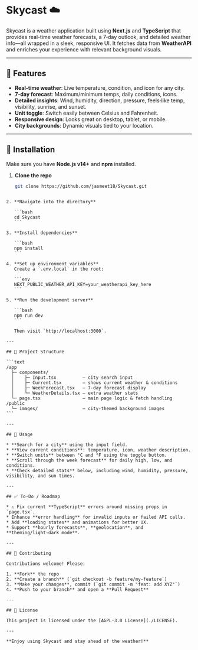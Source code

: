 # Skycast ☁️

Skycast is a weather application built using **Next.js** and **TypeScript** that provides real-time weather forecasts, a 7‑day outlook, and detailed weather info—all wrapped in a sleek, responsive UI. It fetches data from **WeatherAPI** and enriches your experience with relevant background visuals.

---

## 🚀 Features

- **Real-time weather**: Live temperature, condition, and icon for any city.
- **7‑day forecast**: Maximum/minimum temps, daily conditions, icons.
- **Detailed insights**: Wind, humidity, direction, pressure, feels‑like temp, visibility, sunrise, and sunset.
- **Unit toggle**: Switch easily between Celsius and Fahrenheit.
- **Responsive design**: Looks great on desktop, tablet, or mobile.
- **City backgrounds**: Dynamic visuals tied to your location.

---

## 🔧 Installation

Make sure you have **Node.js v14+** and **npm** installed.

1. **Clone the repo**  
   ```bash
   git clone https://github.com/jasmeet18/Skycast.git
````

2. **Navigate into the directory**

   ```bash
   cd Skycast
   ```

3. **Install dependencies**

   ```bash
   npm install
   ```

4. **Set up environment variables**
   Create a `.env.local` in the root:

   ```env
   NEXT_PUBLIC_WEATHER_API_KEY=your_weatherapi_key_here
   ```

5. **Run the development server**

   ```bash
   npm run dev
   ```

   Then visit `http://localhost:3000`.

---

## 🧱 Project Structure

```text
/app
  ├─ components/
  │    ├─ Input.tsx          – city search input
  │    ├─ Current.tsx        – shows current weather & conditions
  │    ├─ WeekForecast.tsx   – 7-day forecast display
  │    └─ WeatherDetails.tsx – extra weather stats
  └─ page.tsx                – main page logic & fetch handling
/public
  └─ images/                 – city-themed background images
```

---

## 📝 Usage

* **Search for a city** using the input field.
* **View current conditions**: temperature, icon, weather description.
* **Switch units** between °C and °F using the toggle button.
* **Scroll through the week forecast** for daily high, low, and conditions.
* **Check detailed stats** below, including wind, humidity, pressure, visibility, and sun times.

---

## ✅ To‑Do / Roadmap

* ⚠️ Fix current **TypeScript** errors around missing props in `page.tsx`.
* Enhance **error handling** for invalid inputs or failed API calls.
* Add **loading states** and animations for better UX.
* Support **hourly forecasts**, **geolocation**, and **theming/light‑dark mode**.

---

## 🤝 Contributing

Contributions welcome! Please:

1. **Fork** the repo
2. **Create a branch** (`git checkout -b feature/my-feature`)
3. **Make your changes**, commit (`git commit -m "feat: add XYZ"`)
4. **Push to your branch** and open a **Pull Request**

---

## 📄 License

This project is licensed under the [AGPL‑3.0 License](./LICENSE).

---

**Enjoy using Skycast and stay ahead of the weather!**
